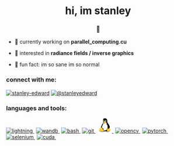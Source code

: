 <h1 align="center">hi, im stanley</h1>
<h3 align="center">🦕</h3>

- 🦕 currently working on **parallel_computing.cu**

- 🦕 interested in **radiance fields / inverse graphics**

<!-- - 🦕 im looking for help with **Expected all tensors to be on the same device, but found at least two devices, cpu and cuda:0!** -->

- 🦕 fun fact: im so sane im so normal

<h3 align="left">connect with me:</h3>
<p align="left">
<a href="https://linkedin.com/in/stanley-edward" target="blank"><img align="center" src="https://raw.githubusercontent.com/rahuldkjain/github-profile-readme-generator/master/src/images/icons/Social/linked-in-alt.svg" alt="stanley-edward" height="30" width="40" /></a>
<a href="https://medium.com/@stanleyedward" target="blank"><img align="center" src="https://raw.githubusercontent.com/rahuldkjain/github-profile-readme-generator/master/src/images/icons/Social/medium.svg" alt="@stanleyedward" height="30" width="40" /></a>
</p>

<h3 align="left">languages and tools:</h3>
<p align="left"> 
<a href="https://lightning.ai/docs/pytorch/stable/" target="_blank" rel="noreferrer"> <img src="https://external-content.duckduckgo.com/iu/?u=https%3A%2F%2Favatars3.githubusercontent.com%2Fu%2F58386951%3Fs%3D280%26v%3D4&f=1&nofb=1&ipt=936b694a62a98c4d5b0aca62530ad6baa1a49099651c10889b105fe02f9909fb&ipo=images" alt="lightning" width="40" height="40"/> </a> 
<img width="1" />
<a href="https://wandb.ai/site" target="_blank" rel="noreferrer"> <img src="https://www.vectorlogo.zone/logos/wandbai/wandbai-icon.svg" alt="wandb" width="40" height="40"/> </a>
<img width="1" />
<a href="https://www.gnu.org/software/bash/" target="_blank" rel="noreferrer"> <img src="https://cdn.simpleicons.org/gnubash/4EAA25" alt="bash" width="40" height="40"/> </a> 
<img width="1" />
<a href="https://git-scm.com/" target="_blank" rel="noreferrer"> <img src="https://www.vectorlogo.zone/logos/git-scm/git-scm-icon.svg" alt="git" width="40" height="40"/> </a> 
<img width="1" />
<a href="https://www.linux.org/" target="_blank" rel="noreferrer"> <img src="https://raw.githubusercontent.com/devicons/devicon/master/icons/linux/linux-original.svg" alt="linux" width="40" height="40"/> </a> 
<img width="1" />
<a href="https://opencv.org/" target="_blank" rel="noreferrer"> <img src="https://cdn.jsdelivr.net/gh/devicons/devicon/icons/opencv/opencv-original.svg" alt="opencv" width="40" height="40"/> </a> 
<img width="1" />
<a href="https://pytorch.org/" target="_blank" rel="noreferrer"> <img src="https://cdn.jsdelivr.net/gh/devicons/devicon/icons/pytorch/pytorch-original.svg" alt="pytorch" width="40" height="40"/> </a> 
<img width="1" />
<a href="https://www.selenium.dev" target="_blank" rel="noreferrer"> <img src="https://cdn.jsdelivr.net/gh/devicons/devicon/icons/selenium/selenium-original.svg" alt="selenium" width="40" height="40"/> </a> 
<img width="1" />
<a href="https://docs.nvidia.com/cuda/" target="_blank" rel="noreferrer"> <img src="https://www.vectorlogo.zone/logos/nvidia/nvidia-icon.svg" alt="cuda" width="40" height="40"/> </a>
<img width="1" />
<!-- <a href="https://www.opengl.org/" target="_blank" rel="noreferrer"> <img src="https://cdn.jsdelivr.net/gh/devicons/devicon/icons/opengl/opengl-original.svg" alt="opengl" width="40" height="40"/> </a> 
<img width="1" /> -->
<!--<a href="https://seaborn.pydata.org/" target="_blank" rel="noreferrer"> <img src="https://seaborn.pydata.org/_images/logo-mark-lightbg.svg" alt="seaborn" width="40" height="40"/> </a>
<a href="https://pandas.pydata.org/" target="_blank" rel="noreferrer"> <img src="https://raw.githubusercontent.com/devicons/devicon/2ae2a900d2f041da66e950e4d48052658d850630/icons/pandas/pandas-original.svg" alt="pandas" width="40" height="40"/> </a> 
<a href="https://scikit-learn.org/" target="_blank" rel="noreferrer"> <img src="https://upload.wikimedia.org/wikipedia/commons/0/05/Scikit_learn_logo_small.svg" alt="scikit_learn" width="40" height="40"/> </a>
<a href="https://www.python.org" target="_blank" rel="noreferrer"> <img src="https://raw.githubusercontent.com/devicons/devicon/master/icons/python/python-original.svg" alt="python" width="40" height="40"/> </a> 
--> </p>

<!--sites:
https://profile-readme-generator.com/
https://rahuldkjain.github.io/gh-profile-readme-generator/
-->
